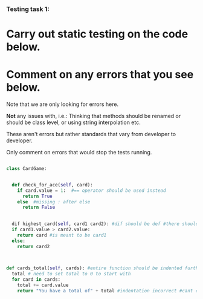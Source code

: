 ### Testing task 1:

# Carry out static testing on the code below.
# Comment on any errors that you see below.

Note that we are only looking for errors here.

**Not** any issues with, i.e.: 
Thinking that methods should be renamed or should be class level, or using string interpolation etc. 

These aren't errors but rather standards that vary from developer to developer. 

Only comment on errors that would stop the tests running.

```python

class CardGame:


  def check_for_ace(self, card):
    if card.value = 1:  #== operator should be used instead
      return True
    else  #missing : after else
      return False
   

  dif highest_card(self, card1 card2): #dif should be def #there should be a , between card1 card2 but card1 does not exist in the first place.
  if card1.value > card2.value:
    return card #is meant to be card1
  else:
    return card2
  


def cards_total(self, cards): #entire function should be indented further
  total # need to set total to 0 to start with
  for card in cards:
    total += card.value
    return "You have a total of" + total #indentation incorrect #cant combine string and int like this
  
```
